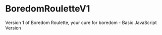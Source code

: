 # BoredomRouletteV1
Version 1 of Boredom Roulette, your cure for boredom - Basic JavaScript Version
